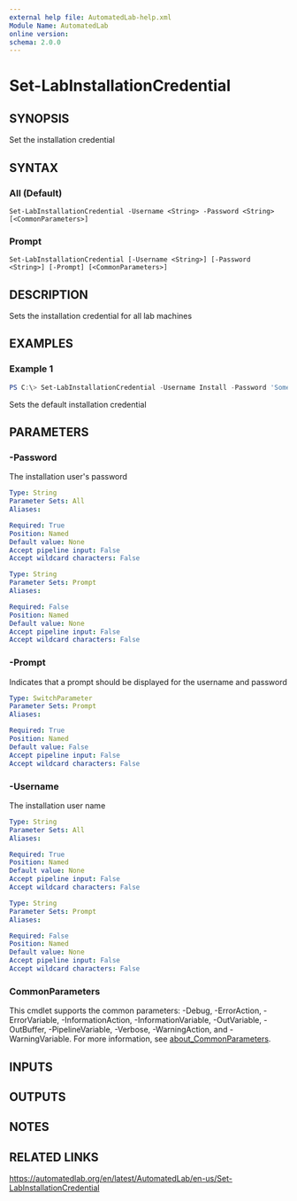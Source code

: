 ```yaml
---
external help file: AutomatedLab-help.xml
Module Name: AutomatedLab
online version:
schema: 2.0.0
---
```


# Set-LabInstallationCredential

## SYNOPSIS
Set the installation credential

## SYNTAX

### All (Default)
```
Set-LabInstallationCredential -Username <String> -Password <String> [<CommonParameters>]
```

### Prompt
```
Set-LabInstallationCredential [-Username <String>] [-Password <String>] [-Prompt] [<CommonParameters>]
```

## DESCRIPTION
Sets the installation credential for all lab machines

## EXAMPLES

### Example 1
```powershell
PS C:\> Set-LabInstallationCredential -Username Install -Password 'Somepass1!'
```

Sets the default installation credential

## PARAMETERS

### -Password
The installation user's password

```yaml
Type: String
Parameter Sets: All
Aliases:

Required: True
Position: Named
Default value: None
Accept pipeline input: False
Accept wildcard characters: False
```

```yaml
Type: String
Parameter Sets: Prompt
Aliases:

Required: False
Position: Named
Default value: None
Accept pipeline input: False
Accept wildcard characters: False
```

### -Prompt
Indicates that a prompt should be displayed for the username and password

```yaml
Type: SwitchParameter
Parameter Sets: Prompt
Aliases:

Required: True
Position: Named
Default value: False
Accept pipeline input: False
Accept wildcard characters: False
```

### -Username
The installation user name

```yaml
Type: String
Parameter Sets: All
Aliases:

Required: True
Position: Named
Default value: None
Accept pipeline input: False
Accept wildcard characters: False
```

```yaml
Type: String
Parameter Sets: Prompt
Aliases:

Required: False
Position: Named
Default value: None
Accept pipeline input: False
Accept wildcard characters: False
```

### CommonParameters
This cmdlet supports the common parameters: -Debug, -ErrorAction, -ErrorVariable, -InformationAction, -InformationVariable, -OutVariable, -OutBuffer, -PipelineVariable, -Verbose, -WarningAction, and -WarningVariable. For more information, see [about_CommonParameters](http://go.microsoft.com/fwlink/?LinkID=113216).

## INPUTS

## OUTPUTS

## NOTES

## RELATED LINKS
https://automatedlab.org/en/latest/AutomatedLab/en-us/Set-LabInstallationCredential
